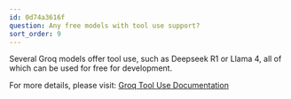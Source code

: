 ```yaml
---
id: 0d74a3616f
question: Any free models with tool use support?
sort_order: 9
---
```


Several Groq models offer tool use, such as Deepseek R1 or Llama 4, all of which can be used for free for development.

For more details, please visit: [Groq Tool Use Documentation](https://console.groq.com/docs/tool-use)